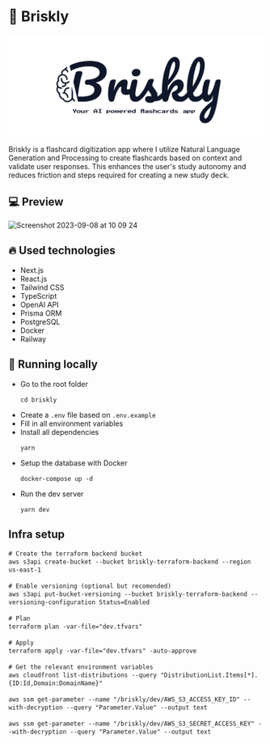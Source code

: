# 🤖 Briskly
![Briskly! Your AI powered flashcards app.](/docs/images/banner.png)

Briskly is a flashcard digitization app where I utilize Natural Language Generation and Processing to create flashcards based on context and validate user responses. This enhances the user's study autonomy and reduces friction and steps required for creating a new study deck.

## :computer: Preview
<img width="1470" alt="Screenshot 2023-09-08 at 10 09 24" src="https://github.com/emiliosheinz/briskly/assets/103655828/01260835-d475-4aee-b8b7-6ea9659efacb">

## :fire: Used technologies
- Next.js
- React.js
- Tailwind CSS
- TypeScript
- OpenAI API
- Prisma ORM
- PostgreSQL
- Docker
- Railway

## :wrench: Running locally

- Go to the root folder
  ```
  cd briskly
  ```
- Create a `.env` file based on  `.env.example`
- Fill in all environment variables
- Install all dependencies
  ```
  yarn
  ```
- Setup the database with Docker
  ```
  docker-compose up -d
  ```
- Run the dev server
  ```
  yarn dev
  ```
## Infra setup

```
# Create the terraform backend bucket
aws s3api create-bucket --bucket briskly-terraform-backend --region us-east-1 

# Enable versioning (optional but recomended)
aws s3api put-bucket-versioning --bucket briskly-terraform-backend --versioning-configuration Status=Enabled

# Plan
terraform plan -var-file="dev.tfvars"

# Apply
terraform apply -var-file="dev.tfvars" -auto-approve

# Get the relevant environment variables
aws cloudfront list-distributions --query "DistributionList.Items[*].{ID:Id,Domain:DomainName}"

aws ssm get-parameter --name "/briskly/dev/AWS_S3_ACCESS_KEY_ID" --with-decryption --query "Parameter.Value" --output text

aws ssm get-parameter --name "/briskly/dev/AWS_S3_SECRET_ACCESS_KEY" --with-decryption --query "Parameter.Value" --output text
```
